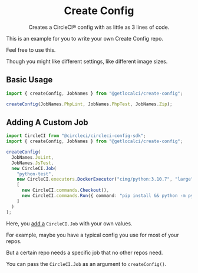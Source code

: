 <div align="center">
<h1>Create Config</h1>
<p>Creates a CircleCI® config with as little as 3 lines of code.</p>
</div>

This is an example for you to write your own Create Config repo.

Feel free to use this.

Though you might like different settings, like different image sizes.

## Basic Usage

```typescript
import { createConfig, JobNames } from "@getlocalci/create-config";

createConfig(JobNames.PhpLint, JobNames.PhpTest, JobNames.Zip);
```

## Adding A Custom Job

```typescript
import CircleCI from "@circleci/circleci-config-sdk";
import { createConfig, JobNames } from "@getlocalci/create-config";

createConfig(
  JobNames.JsLint,
  JobNames.JsTest,
  new CircleCI.Job(
    "python-test",
    new CircleCI.executors.DockerExecutor("cimg/python:3.10.7", "large"),
    [
      new CircleCI.commands.Checkout(),
      new CircleCI.commands.Run({ command: "pip install && python -m pytest" }),
    ]
  )
);
```

Here, you [add a](https://getlocalci.com/circleci-config-sdk-tutorial/#last-2-jobs) `CircleCI.Job` with your own values.

For example, maybe you have a typical config you use for most of your repos.

But a certain repo needs a specific job that no other repos need.

You can pass the `CircleCI.Job` as an argument to `createConfig()`.

